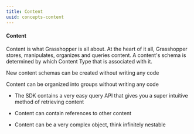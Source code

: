 ```yaml
---
title: Content
uuid: concepts-content
---
```

#### Content

Content is what Grasshopper is all about. At the heart of it all, Grasshopper stores, manipulates, organizes and queries content. A content's schema is determined by which Content Type that is associated with it.


New content schemas can be created without writing any code


Content can be organized into groups without writing any code

* The SDK contains a very easy query API that gives you a super intuitive method of retrieving content

* Content can contain references to other content

* Content can be a very complex object, think infinitely nestable